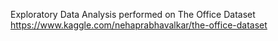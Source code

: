 Exploratory Data Analysis performed on The Office Dataset https://www.kaggle.com/nehaprabhavalkar/the-office-dataset
